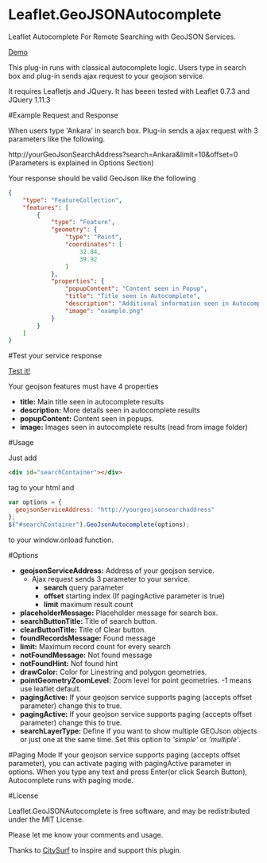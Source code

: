 # Leaflet.GeoJSONAutocomplete
Leaflet Autocomplete For Remote Searching with GeoJSON Services. 

<a href="https://utahemre.github.io/geojsonautocompletedemo.html" target="_blank">Demo</a>

This plug-in runs with classical autocomplete logic. Users type in search box and plug-in sends ajax request to your geojson service. 

It requires Leafletjs and JQuery. It has beeen tested with Leaflet 0.7.3 and JQuery 1.11.3

#Example Request and Response

When users type 'Ankara' in search box. Plug-in sends a ajax request with 3 parameters like the following.

http://yourGeoJsonSearchAddress?search=Ankara&limit=10&offset=0 (Parameters is explained in Options Section)

Your response should be valid GeoJson like the following

```json
{
    "type": "FeatureCollection",
    "features": [
        {
            "type": "Feature",
            "geometry": {
                "type": "Point",
                "coordinates": [
                    32.84,
                    39.92
                ]
            },
            "properties": {
                "popupContent": "Content seen in Popup",
                "title": "Title seen in Autocomplete",
                "description": "Additional information seen in Autocomplete",
                "image": "example.png"
            }
        }
    ]
}
```
#Test your service response

<a href="https://utahemre.github.io/geojsontest.html" target="_blank">Test it!</a>

Your geojson features must have 4 properties
- **title:** Main title seen in autocomplete results  
- **description:** More details seen in autocomplete results  
- **popupContent:** Content seen in popups.  
- **image:** Images seen in autocomplete results (read from image folder) 

#Usage

Just add   
```html
<div id="searchContainer"></div> 
```
tag to your html and  
```javascript
var options = {
  geojsonServiceAddress: "http://yourgeojsonsearchaddress"
};
$("#searchContainer").GeoJsonAutocomplete(options);
```
to your window.onload function.

#Options

- **geojsonServiceAddress:** Address of your geojson service. 
  - Ajax request sends 3 parameter to your service.
    - **search** query parameter
    - **offset** starting index (If pagingActive parameter is true)
    - **limit** maximum result count
- **placeholderMessage:** Placeholder message for search box.  
- **searchButtonTitle:** Title of search button.  
- **clearButtonTitle:** Title of Clear button.  
- **foundRecordsMessage:** Found message  
- **limit:** Maximum record count for every search  
- **notFoundMessage:** Not found message  
- **notFoundHint:** Nof found hint 
- **drawColor:** Color for Linestring and polygon geometries.    
- **pointGeometryZoomLevel:** Zoom level for point geometries. -1 means use leaflet default.
- **pagingActive:** If your geojson service supports paging (accepts offset parameter) change this to true.
- **pagingActive:** If your geojson service supports paging (accepts offset parameter) change this to true.
- **searchLayerType:** Define if you want to show multiple GEOJson objects or just one at the same time.
    Set this option to *'simple'* or *'multiple'*.

#Paging Mode
If your geojson service supports paging (accepts offset parameter), you can activate paging with pagingActive parameter in options. 
When you type any text and press Enter(or click Search Button), Autocomplete runs with paging mode.

#License

Leaflet.GeoJSONAutocomplete is free software, and may be redistributed under the MIT License. 

Please let me know your comments and usage. 

Thanks to <a href="http://www.citysurf.com.tr" target="_blank">CitySurf</a> to inspire and support this plugin.

